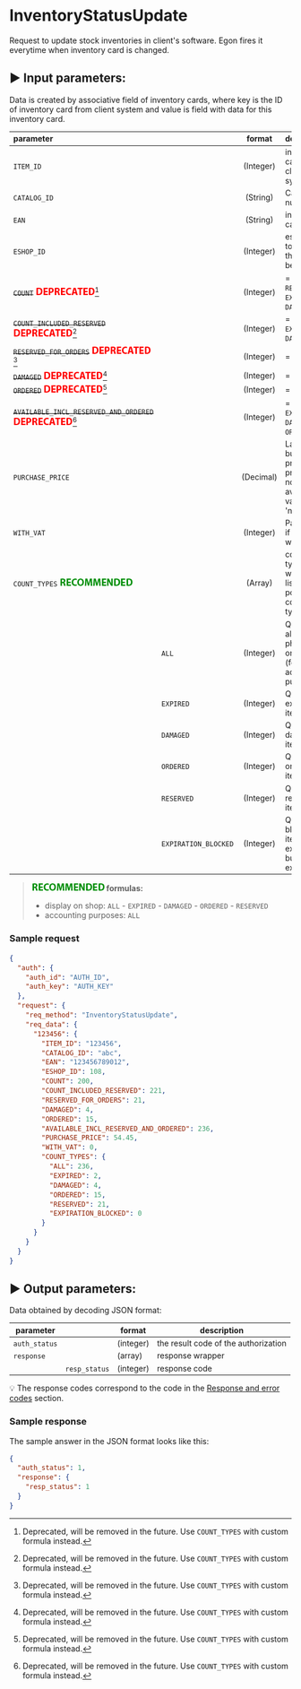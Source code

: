 # InventoryStatusUpdate

Request to update stock inventories in client's software. Egon fires it everytime when inventory card is changed.

## :arrow_forward: Input parameters:

Data is created by associative field of inventory cards, where key is the ID of inventory card from client system and
value is field with data for this inventory card.

| parameter                                                                                       |                      |  format   | description                                                           |
|:------------------------------------------------------------------------------------------------|:---------------------|:---------:|:----------------------------------------------------------------------|
| `ITEM_ID`                                                                                       |                      | (Integer) | inventory card ID in client system                                    |
| `CATALOG_ID`                                                                                    |                      | (String)  | Catalog number                                                        |
| `EAN`                                                                                           |                      | (String)  | inventory card EAN                                                    |
| `ESHOP_ID`                                                                                      |                      | (Integer) | eshop ID, to which the card belongs                                   |
| ~~`COUNT`~~ ![deprecated](../../assets/images/deprecated.png)[^1]                               |                      | (Integer) | = `ALL` - `RESERVED` - `EXPIRED` - `DAMAGED`                          |
| ~~`COUNT_INCLUDED_RESERVED`~~ ![deprecated](../../assets/images/deprecated.png)[^1]             |                      | (Integer) | = `ALL` - `EXPIRED` - `DAMAGED`                                       |
| ~~`RESERVED_FOR_ORDERS`~~ ![deprecated](../../assets/images/deprecated.png)[^1]                 |                      | (Integer) | = `RESERVED`                                                          |
| ~~`DAMAGED`~~ ![deprecated](../../assets/images/deprecated.png)[^1]                             |                      | (Integer) | = `DAMAGED`                                                           |
| ~~`ORDERED`~~ ![deprecated](../../assets/images/deprecated.png)[^1]                             |                      | (Integer) | = `ORDERED`                                                           |
| ~~`AVAILABLE_INCL_RESERVED_AND_ORDERED`~~ ![deprecated](../../assets/images/deprecated.png)[^1] |                      | (Integer) | = `ALL` - `EXPIRED` - `DAMAGED` + `ORDERED`                           |
| `PURCHASE_PRICE`                                                                                |                      | (Decimal) | Last known buying price of product, if not available, value is 'null' |
| `WITH_VAT`                                                                                      |                      | (Integer) | Parameter, if price is with VAT                                       |
| `COUNT_TYPES` ![recommended](../../assets/images/recommended.png)                               |                      |  (Array)  | count types wrapper, list of possible count types                     |
|                                                                                                 | `ALL`                | (Integer) | Quantity of all items physically on stock (for accounting purposes)   |
|                                                                                                 | `EXPIRED`            | (Integer) | Quantity of expired items                                             |
|                                                                                                 | `DAMAGED`            | (Integer) | Quantity of damaged items                                             |
|                                                                                                 | `ORDERED`            | (Integer) | Quantity of ordered items                                             |
|                                                                                                 | `RESERVED`           | (Integer) | Quantity of reserved items                                            |
|                                                                                                 | `EXPIRATION_BLOCKED` | (Integer) | Quantity of blocked items by expiration, but not expired yet          |

> **![recommended](../../assets/images/recommended.png) formulas:**
> - display on shop: `ALL` - `EXPIRED` - `DAMAGED` - `ORDERED` - `RESERVED`
> - accounting purposes: `ALL`

### Sample request

```json
{
  "auth": {
    "auth_id": "AUTH_ID",
    "auth_key": "AUTH_KEY"
  },
  "request": {
    "req_method": "InventoryStatusUpdate",
    "req_data": {
      "123456": {
        "ITEM_ID": "123456",
        "CATALOG_ID": "abc",
        "EAN": "123456789012",
        "ESHOP_ID": 108,
        "COUNT": 200,
        "COUNT_INCLUDED_RESERVED": 221,
        "RESERVED_FOR_ORDERS": 21,
        "DAMAGED": 4,
        "ORDERED": 15,
        "AVAILABLE_INCL_RESERVED_AND_ORDERED": 236,
        "PURCHASE_PRICE": 54.45,
        "WITH_VAT": 0,
        "COUNT_TYPES": {
          "ALL": 236,
          "EXPIRED": 2,
          "DAMAGED": 4,
          "ORDERED": 15,
          "RESERVED": 21,
          "EXPIRATION_BLOCKED": 0
        }
      }
    }
  }
}
```

## :arrow_forward: Output parameters:

Data obtained by decoding JSON format:

| parameter     |               | format    | description                          |
|---------------|---------------|-----------|--------------------------------------|
| `auth_status` |               | (integer) | the result code of the authorization |
| `response`    |               | (array)   | response wrapper                     |
|               | `resp_status` | (integer) | response code                        |

:bulb: The response codes correspond to the code in
the [Response and error codes](../../code-lists/response-codes.md#--resp_status-codes)
section.

### Sample response

The sample answer in the JSON format looks like this:

```json
{
  "auth_status": 1,
  "response": {
    "resp_status": 1
  }
}
```

[^1]: Deprecated, will be removed in the future. Use `COUNT_TYPES` with custom formula instead.